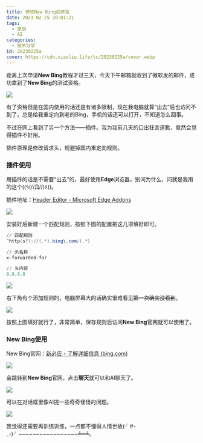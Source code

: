```yaml
---
title: 微软New Bing初体验
date: 2023-02-25 20:01:21
tags:
  - 原创
  - AI
categories:
  - 技术分享
id: 20230225a
cover: https://cdn.xiaoliu.life/tc/20230225a/cover.webp
---
```


距离上次申请**New Bing**教程才过三天，今天下午邮箱就收到了微软发的邮件，成功拿到了**New Bing**的测试资格。

![](https://cdn.xiaoliu.life/tc/20230225a/1.webp)

有了资格但是在国内使用的话还是有诸多限制，现在我电脑就算“出去”后也访问不到了，总是给我重定向到老的Bing，手机的话还可以打开，不知道怎么回事。

不过在网上看到了另一个方法——插件。我为我前几天的口出狂言道歉，竟然会觉得插件不好用。

插件原理是修改请求头，规避掉国内重定向规则。

### 插件使用

用插件的话是不需要“出去”的，最好使用**Edge**浏览器，别问为什么，问就是我用的这个((٩(//̀Д/́/)۶))。

插件地址：[Header Editor - Microsoft Edge Addons](https://microsoftedge.microsoft.com/addons/detail/header-editor/afopnekiinpekooejpchnkgfffaeceko)

![](https://cdn.xiaoliu.life/tc/20230225a/2.webp)

安装好后新建一个匹配规则，按照下图的配置把这几项填好即可。

```powershell
// 匹配规则
^http(s?)://(.*).bing\.com/(.*)

// 头名称
x-forwarded-for

// 头内容
8.8.8.8
```

![](https://cdn.xiaoliu.life/tc/20230225a/3.webp)

右下角有个添加规则的，电脑屏幕大的话确实很难看见~~第一次确实没看到~~。

![](https://cdn.xiaoliu.life/tc/20230225a/4.webp)

按照上图填好就行了，非常简单，保存规则后访问**New Bing**官网就可以使用了。

### New Bing使用

New Bing官网：[新必应 - 了解详细信息 (bing.com)](https://www.bing.com/new)

![](https://cdn.xiaoliu.life/tc/20230225a/5.webp)

会跳转到**New Bing**官网，点击**聊天**就可以和AI聊天了。

![](https://cdn.xiaoliu.life/tc/20230225a/6.webp)

可以在对话框里像AI提一些奇奇怪怪的问题。

![](https://cdn.xiaoliu.life/tc/20230225a/7.webp)

我觉得还需要再训练训练，一点都不懂得人情世故(╯#-_-)╯~~~~~~~~~~~~~~~~~╧═╧。